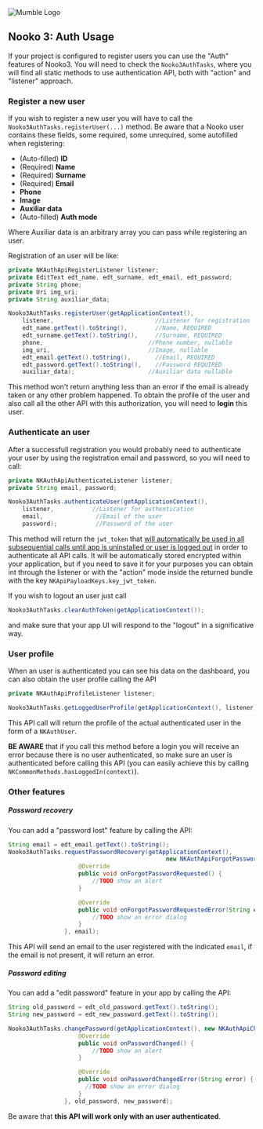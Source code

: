 <img src="https://mumbleideas.it/wp-content/uploads/2017/12/Mumble-anim-300.gif" alt="Mumble Logo" title="Mumble Logo">

## Nooko 3: Auth Usage

If your project is configured to register users you can use the "Auth" features of Nooko3.
You will need to check the `Nooko3AuthTasks`, where you will find all static methods to use authentication API, both with "action" and "listener" approach.



### Register a new user

If you wish to register a new user you will have to call the `Nooko3AuthTasks.registerUser(...)` method. 
Be aware that a Nooko user contains these fields, some required, some unrequired, some autofilled when registering:

- (Auto-filled) **ID**
- (Required) **Name**
- (Required) **Surname**
- (Required) **Email**
- **Phone**
- **Image**
- **Auxiliar data**
- (Auto-filled) **Auth mode**

Where Auxiliar data is an arbitrary array you can pass while registering an user.

Registration of an user will be like:

```java
private NKAuthApiRegisterListener listener;
private EditText edt_name, edt_surname, edt_email, edt_password;
private String phone;
private Uri img_uri;
private String auxiliar_data;

Nooko3AuthTasks.registerUser(getApplicationContext(),
	listener,                             //Listener for registration
    edt_name.getText().toString(),        //Name, REQUIRED
    edt_surname.getText().toString(),     //Surname, REQUIRED
    phone,							    //Phone number, nullable
    img_uri, 						    //Image, nullable
    edt_email.getText().toString(),       //Email, REQUIRED
    edt_password.getText().toString(),    //Password REQUIRED
    auxiliar_data);					    //Auxiliar data nullable
```

This method won't return anything less than an error if the email is already taken or any other problem happened. To obtain the profile of the user and also call all the other API with this authorization, you will need to **login** this user.



### Authenticate an user

After a successfull registration you would probably need to authenticate your user by using the registration email and password, so you will need to call:

```java
private NKAuthApiAuthenticateListener listener;
private String email, password;

Nooko3AuthTasks.authenticateUser(getApplicationContext(), 
	listener, 			//Listener for authentication
	email,               //Email of the user
	password);           //Password of the user
```

This method will return the `jwt_token` that <u>will automatically be used in all subsequential calls until app is uninstalled or user is logged out</u> in order to authenticate all API calls. It will be automatically stored encrypted within your application, but if you need to save it for your purposes you can obtain int through the listener or with the "action" mode inside the returned bundle with the key `NKApiPayloadKeys.key_jwt_token`.

If you wish to logout an user just call

```java
Nooko3AuthTasks.clearAuthToken(getApplicationContext());
```

and make sure that your app UI will respond to the "logout" in a significative way.



### User profile

When an user is authenticated you can see his data on the dashboard, you can also obtain the user profile calling the API

```java
private NKAuthApiProfileListener listener;

Nooko3AuthTasks.getLoggedUserProfile(getApplicationContext(), listener);
```

This API call will return the profile of the actual authenticated user in the form of a `NKAuthUser`.

**BE AWARE** that if you call this method before a login you will receive an error because there is no user authenticated, so make sure an user is authenticated before calling this API (you can easily achieve this by calling `NKCommonMethods.hasLoggedIn(context)`).



### Other features

##### Password recovery

You can add a "password lost" feature by calling the API:

```java
String email = edt_email.getText().toString();
Nooko3AuthTasks.requestPasswordRecovery(getApplicationContext(), 
                                             new NKAuthApiForgotPasswordListener() {
                    @Override
                    public void onForgotPasswordRequested() {
                        //TODO show an alert
                    }

                    @Override
                    public void onForgotPasswordRequestedError(String error) {
                        //TODO show an error dialog
                    }
                }, email);
```

This API will send an email to the user registered with the indicated `email`, if the email is not present, it will return an error.



##### Password editing

You can add a "edit password" feature in your app by calling the API:

```java
String old_password = edt_old_password.getText().toString();
String new_password = edt_new_password.getText().toString();

Nooko3AuthTasks.changePassword(getApplicationContext(), new NKAuthApiChangePasswordListener() {
                    @Override
                    public void onPasswordChanged() {
                    	//TODO show an alert
                    }

                    @Override
                    public void onPasswordChangedError(String error) {
					  //TODO show an error dialog
                    }
                }, old_password, new_password);
```

Be aware that **this API will work only with an user authenticated**.